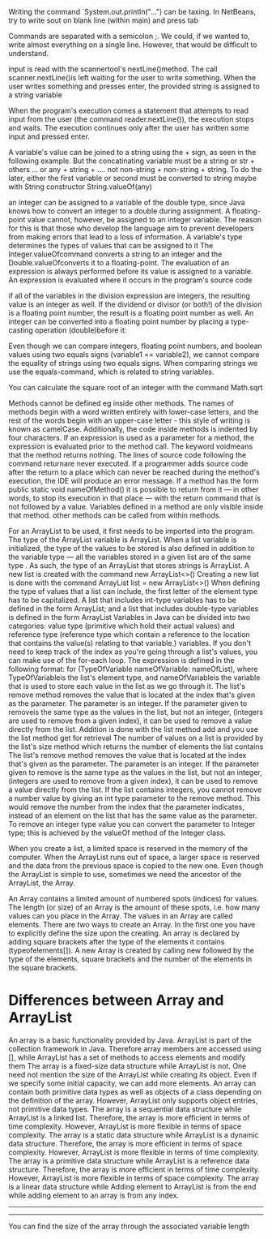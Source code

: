 Writing the command `System.out.println("...") can be taxing. In NetBeans, try to write sout on blank line (within main) and press tab

Commands are separated with a semicolon ;. We could, if we wanted to, write almost everything on a single line. However, that would be difficult to understand.

input is read with the scannertool's nextLine()method. The call scanner.nextLine()is left waiting for the user to write something. When the user writes something and presses enter, the provided string is assigned to a string variable

When the program's execution comes a statement that attempts to read input from the user (the command reader.nextLine()), the execution stops and waits. The execution continues only after the user has written some input and pressed enter.

A variable's value can be joined to a string using the + sign, as seen in the following example. But the concatinating variable must be a string or str + others ... or any + string + .... not non-string + non-string + string. To do the later, either the first variable or second must be converted to string maybe with String constructor String.valueOf(any)

an integer can be assigned to a variable of the double type, since Java knows how to convert an integer to a double during assignment.
A floating-point value cannot, however, be assigned to an integer variable. The reason for this is that those who develop the language aim to prevent developers from making errors that lead to a loss of information.
A variable's type determines the types of values that can be assigned to it
The Integer.valueOfcommand converts a string to an integer and the Double.valueOfconverts it to a floating-point.
The evaluation of an expression is always performed before its value is assigned to a variable.
An expression is evaluated where it occurs in the program's source code

if all of the variables in the division expression are integers, the resulting value is an integer as well.
If the dividend or divisor (or both!) of the division is a floating point number, the result is a floating point number as well.
An integer can be converted into a floating point number by placing a type-casting operation (double)before it:

Even though we can compare integers, floating point numbers, and boolean values using two equals signs (variable1 == variable2), we cannot compare the equality of strings using two equals signs.
When comparing strings we use the equals-command, which is related to string variables.

You can calculate the square root of an integer with the command Math.sqrt

Methods cannot be defined eg inside other methods.
The names of methods begin with a word written entirely with lower-case letters, and the rest of the words begin with an upper-case letter - this style of writing is known as camelCase. Additionally, the code inside methods is indented by four characters.
If an expression is used as a parameter for a method, the expression is evaluated prior to the method call.
The keyword voidmeans that the method returns nothing.
The lines of source code following the command returnare never executed. If a programmer adds source code after the return to a place which can never be reached during the method's execution, the IDE will produce an error message.
If a method has the form public static void nameOfMethod() it is possible to return from it — in other words, to stop its execution in that place — with the return command that is not followed by a value.
Variables defined in a method are only visible inside that method. other methods can be called from within methods.

For an ArrayList to be used, it first needs to be imported into the program. The type of the ArrayList variable is ArrayList. When a list variable is initialized, the type of the values to be stored is also defined in addition to the variable type — all the variables stored in a given list are of the same type . As such, the type of an ArrayList that stores strings is ArrayList<String>. A new list is created with the command new ArrayList<>()
Creating a new list is done with the command ArrayList<Type> list = new ArrayList<>()
When defining the type of values that a list can include, the first letter of the element type has to be capitalized. A list that includes int-type variables has to be defined in the form ArrayList<Integer>; and a list that includes double-type variables is defined in the form ArrayList<Double>
Variables in Java can be divided into two categories: value type (primitive which hold their actual values) and reference type (reference type which contain a reference to the location that contains the value(s) relating to that variable.) variables.
If you don't need to keep track of the index as you're going through a list's values, you can make use of the for-each loop.
The expression is defined in the following format: for (TypeOfVariable nameOfVariable: nameOfList), where TypeOfVariableis the list's element type, and nameOfVariableis the variable that is used to store each value in the list as we go through it.
The list's remove method removes the value that is located at the index that's given as the parameter. The parameter is an integer.
If the parameter given to removeis the same type as the values in the list, but not an integer, (integers are used to remove from a given index), it can be used to remove a value directly from the list.
Addition is done with the list method add and you use the list method get for retrieval
The number of values on a list is provided by the list's size method which returns the number of elements the list contains
The list's remove method removes the value that is located at the index that's given as the parameter. The parameter is an integer.
If the parameter given to remove is the same type as the values in the list, but not an integer, (integers are used to remove from a given index), it can be used to remove a value directly from the list.
If the list contains integers, you cannot remove a number value by giving an int type parameter to the remove method. This would remove the number from the index that the parameter indicates, instead of an element on the list that has the same value as the parameter. To remove an integer type value you can convert the parameter to Integer type; this is achieved by the valueOf method of the Integer class.

When you create a list, a limited space is reserved in the memory of the computer. When the ArrayList runs out of space, a larger space is reserved and the data from the previous space is copied to the new one.
Even though the ArrayList is simple to use, sometimes we need the ancestor of the ArrayList, the Array.

An Array contains a limited amount of numbered spots (indices) for values. The length (or size) of an Array is the amount of these spots, i.e. how many values can you place in the Array. The values in an Array are called elements.
There are two ways to create an Array. In the first one you have to explicitly define the size upon the creating.
An array is declared by adding square brackets after the type of the elements it contains (typeofelements[]). A new Array is created by calling new followed by the type of the elements, square brackets and the number of the elements in the square brackets.
 # Differences between Array and ArrayList
An array is a basic functionality provided by Java. ArrayList is part of the collection framework in Java. Therefore array members are accessed using [], while ArrayList has a set of methods to access elements and modify them
The array is a fixed-size data structure while ArrayList is not. One need not mention the size of the ArrayList while creating its object. Even if we specify some initial capacity, we can add more elements.
An array can contain both primitive data types as well as objects of a class depending on the definition of the array. However, ArrayList only supports object entries, not primitive data types.
The array is a sequential data structure while ArrayList is a linked list. Therefore, the array is more efficient in terms of time complexity. However, ArrayList is more flexible in terms of space complexity.
The array is a static data structure while ArrayList is a dynamic data structure. Therefore, the array is more efficient in terms of space complexity. However, ArrayList is more flexible in terms of time complexity.
The array is a primitive data structure while ArrayList is a reference data structure. Therefore, the array is more efficient in terms of time complexity. However, ArrayList is more flexible in terms of space complexity.
The array is a linear data structure while
Adding element to ArrayList is from the end while adding element to an array is from any index. 
_______________________________________________________________________________________________________
_______________________________________________________________________________________________________

You can find the size of the array through the associated variable length